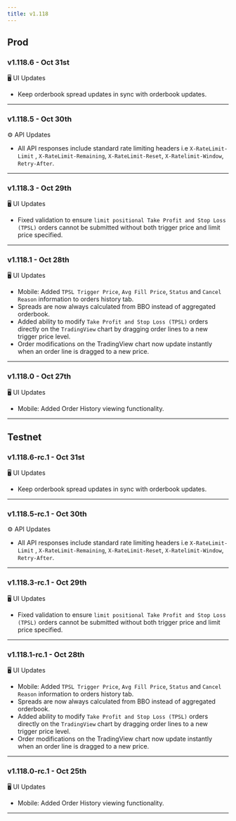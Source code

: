 ```yaml
---
title: v1.118
---
```

## Prod
### v1.118.6 - Oct 31st
🖥️ UI Updates
* Keep orderbook spread updates in sync with orderbook updates.
---
### v1.118.5 - Oct 30th
⚙️ API Updates
* All API responses include standard rate limiting headers i.e `X-RateLimit-Limit` , `X-RateLimit-Remaining`, `X-RateLimit-Reset`, `X-Ratelimit-Window`, `Retry-After`.
---
### v1.118.3 - Oct 29th
🖥️ UI Updates
* Fixed validation to ensure `limit positional Take Profit and Stop Loss (TPSL)` orders cannot be submitted without both trigger price and limit price specified.
---
### v1.118.1 - Oct 28th
🖥️ UI Updates
* Mobile: Added `TPSL Trigger Price`, `Avg Fill Price`, `Status` and `Cancel Reason` information to orders history tab.
* Spreads are now always calculated from BBO instead of aggregated orderbook.
* Added ability to modify `Take Profit and Stop Loss (TPSL)` orders directly on the `TradingView` chart by dragging order lines to a new trigger price level.
* Order modifications on the TradingView chart now update instantly when an order line is dragged to a new price.
---
### v1.118.0 - Oct 27th
🖥️ UI Updates
* Mobile: Added Order History viewing functionality.
---
## Testnet
### v1.118.6-rc.1 - Oct 31st
🖥️ UI Updates
* Keep orderbook spread updates in sync with orderbook updates.
---
### v1.118.5-rc.1 - Oct 30th
⚙️ API Updates
* All API responses include standard rate limiting headers i.e `X-RateLimit-Limit` , `X-RateLimit-Remaining`, `X-RateLimit-Reset`, `X-Ratelimit-Window`, `Retry-After`.
---
### v1.118.3-rc.1 - Oct 29th
🖥️ UI Updates
* Fixed validation to ensure `limit positional Take Profit and Stop Loss (TPSL)` orders cannot be submitted without both trigger price and limit price specified.
---
### v1.118.1-rc.1 - Oct 28th
🖥️ UI Updates
* Mobile: Added `TPSL Trigger Price`, `Avg Fill Price`, `Status` and `Cancel Reason` information to orders history tab.
* Spreads are now always calculated from BBO instead of aggregated orderbook.
* Added ability to modify `Take Profit and Stop Loss (TPSL)` orders directly on the `TradingView` chart by dragging order lines to a new trigger price level.
* Order modifications on the TradingView chart now update instantly when an order line is dragged to a new price.
---
### v1.118.0-rc.1 - Oct 25th
🖥️ UI Updates
* Mobile: Added Order History viewing functionality.
---

